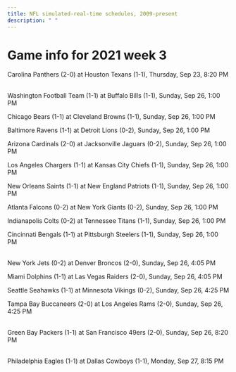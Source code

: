 ```yaml
---
title: NFL simulated-real-time schedules, 2009-present
description: " "
---
```


# Game info for 2021 week 3

Carolina Panthers (2-0) at Houston Texans (1-1), Thursday, Sep 23, 8:20 PM

<br/>Washington Football Team (1-1) at Buffalo Bills (1-1), Sunday, Sep 26, 1:00 PM

Chicago Bears (1-1) at Cleveland Browns (1-1), Sunday, Sep 26, 1:00 PM

Baltimore Ravens (1-1) at Detroit Lions (0-2), Sunday, Sep 26, 1:00 PM

Arizona Cardinals (2-0) at Jacksonville Jaguars (0-2), Sunday, Sep 26, 1:00 PM

Los Angeles Chargers (1-1) at Kansas City Chiefs (1-1), Sunday, Sep 26, 1:00 PM

New Orleans Saints (1-1) at New England Patriots (1-1), Sunday, Sep 26, 1:00 PM

Atlanta Falcons (0-2) at New York Giants (0-2), Sunday, Sep 26, 1:00 PM

Indianapolis Colts (0-2) at Tennessee Titans (1-1), Sunday, Sep 26, 1:00 PM

Cincinnati Bengals (1-1) at Pittsburgh Steelers (1-1), Sunday, Sep 26, 1:00 PM

<br/>New York Jets (0-2) at Denver Broncos (2-0), Sunday, Sep 26, 4:05 PM

Miami Dolphins (1-1) at Las Vegas Raiders (2-0), Sunday, Sep 26, 4:05 PM

Seattle Seahawks (1-1) at Minnesota Vikings (0-2), Sunday, Sep 26, 4:25 PM

Tampa Bay Buccaneers (2-0) at Los Angeles Rams (2-0), Sunday, Sep 26, 4:25 PM

<br/>Green Bay Packers (1-1) at San Francisco 49ers (2-0), Sunday, Sep 26, 8:20 PM

<br/>Philadelphia Eagles (1-1) at Dallas Cowboys (1-1), Monday, Sep 27, 8:15 PM


